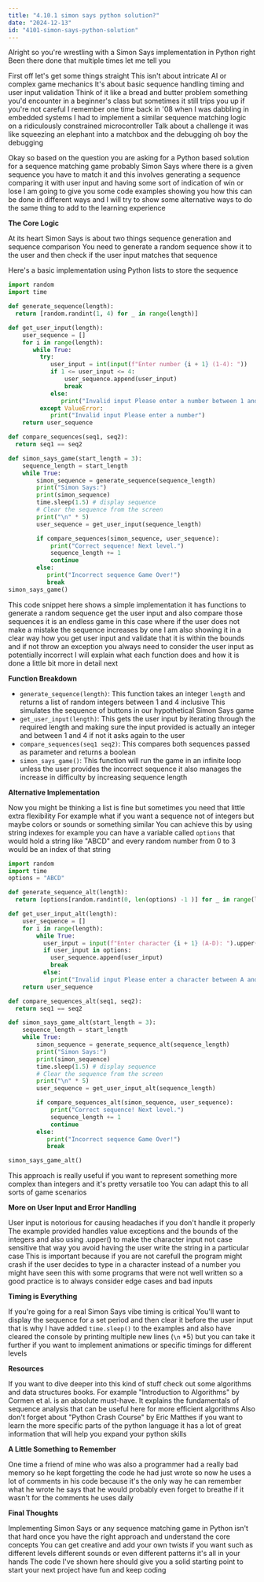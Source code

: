 ```yaml
---
title: "4.10.1 simon says python solution?"
date: "2024-12-13"
id: "4101-simon-says-python-solution"
---
```


Alright so you're wrestling with a Simon Says implementation in Python right Been there done that multiple times let me tell you

First off let's get some things straight This isn't about intricate AI or complex game mechanics It's about basic sequence handling timing and user input validation Think of it like a bread and butter problem something you'd encounter in a beginner's class but sometimes it still trips you up if you're not careful I remember one time back in '08 when I was dabbling in embedded systems I had to implement a similar sequence matching logic on a ridiculously constrained microcontroller Talk about a challenge it was like squeezing an elephant into a matchbox and the debugging oh boy the debugging

Okay so based on the question you are asking for a Python based solution for a sequence matching game probably Simon Says where there is a given sequence you have to match it and this involves generating a sequence comparing it with user input and having some sort of indication of win or lose I am going to give you some code examples showing you how this can be done in different ways and I will try to show some alternative ways to do the same thing to add to the learning experience

**The Core Logic**

At its heart Simon Says is about two things sequence generation and sequence comparison You need to generate a random sequence show it to the user and then check if the user input matches that sequence

Here's a basic implementation using Python lists to store the sequence

```python
import random
import time

def generate_sequence(length):
  return [random.randint(1, 4) for _ in range(length)]

def get_user_input(length):
    user_sequence = []
    for i in range(length):
       while True:
         try:
            user_input = int(input(f"Enter number {i + 1} (1-4): "))
            if 1 <= user_input <= 4:
                user_sequence.append(user_input)
                break
            else:
               print("Invalid input Please enter a number between 1 and 4")
         except ValueError:
            print("Invalid input Please enter a number")
    return user_sequence

def compare_sequences(seq1, seq2):
  return seq1 == seq2

def simon_says_game(start_length = 3):
    sequence_length = start_length
    while True:
        simon_sequence = generate_sequence(sequence_length)
        print("Simon Says:")
        print(simon_sequence)
        time.sleep(1.5) # display sequence
        # Clear the sequence from the screen
        print("\n" * 5)
        user_sequence = get_user_input(sequence_length)

        if compare_sequences(simon_sequence, user_sequence):
            print("Correct sequence! Next level.")
            sequence_length += 1
            continue
        else:
           print("Incorrect sequence Game Over!")
           break
simon_says_game()
```

This code snippet here shows a simple implementation it has functions to generate a random sequence get the user input and also compare those sequences it is an endless game in this case where if the user does not make a mistake the sequence increases by one I am also showing it in a clear way how you get user input and validate that it is within the bounds and if not throw an exception you always need to consider the user input as potentially incorrect I will explain what each function does and how it is done a little bit more in detail next

**Function Breakdown**

*   `generate_sequence(length)`: This function takes an integer `length` and returns a list of random integers between 1 and 4 inclusive This simulates the sequence of buttons in our hypothetical Simon Says game
*   `get_user_input(length)`: This gets the user input by iterating through the required length and making sure the input provided is actually an integer and between 1 and 4 if not it asks again to the user
*  `compare_sequences(seq1 seq2)`: This compares both sequences passed as parameter and returns a boolean
*   `simon_says_game()`: This function will run the game in an infinite loop unless the user provides the incorrect sequence it also manages the increase in difficulty by increasing sequence length

**Alternative Implementation**

Now you might be thinking a list is fine but sometimes you need that little extra flexibility For example what if you want a sequence not of integers but maybe colors or sounds or something similar You can achieve this by using string indexes for example you can have a variable called `options` that would hold a string like "ABCD" and every random number from 0 to 3 would be an index of that string

```python
import random
import time
options = "ABCD"

def generate_sequence_alt(length):
  return [options[random.randint(0, len(options) -1 )] for _ in range(length)]

def get_user_input_alt(length):
    user_sequence = []
    for i in range(length):
        while True:
          user_input = input(f"Enter character {i + 1} (A-D): ").upper()
          if user_input in options:
            user_sequence.append(user_input)
            break
          else:
            print("Invalid input Please enter a character between A and D")
    return user_sequence

def compare_sequences_alt(seq1, seq2):
  return seq1 == seq2

def simon_says_game_alt(start_length = 3):
    sequence_length = start_length
    while True:
        simon_sequence = generate_sequence_alt(sequence_length)
        print("Simon Says:")
        print(simon_sequence)
        time.sleep(1.5) # display sequence
        # Clear the sequence from the screen
        print("\n" * 5)
        user_sequence = get_user_input_alt(sequence_length)

        if compare_sequences_alt(simon_sequence, user_sequence):
            print("Correct sequence! Next level.")
            sequence_length += 1
            continue
        else:
           print("Incorrect sequence Game Over!")
           break

simon_says_game_alt()
```

This approach is really useful if you want to represent something more complex than integers and it's pretty versatile too You can adapt this to all sorts of game scenarios

**More on User Input and Error Handling**

User input is notorious for causing headaches if you don't handle it properly The example provided handles value exceptions and the bounds of the integers and also using .upper() to make the character input not case sensitive that way you avoid having the user write the string in a particular case This is important because if you are not carefull the program might crash if the user decides to type in a character instead of a number you might have seen this with some programs that were not well written so a good practice is to always consider edge cases and bad inputs

**Timing is Everything**

If you're going for a real Simon Says vibe timing is critical You'll want to display the sequence for a set period and then clear it before the user input that is why I have added `time.sleep()` to the examples and also have cleared the console by printing multiple new lines (`\n` *5) but you can take it further if you want to implement animations or specific timings for different levels

**Resources**

If you want to dive deeper into this kind of stuff check out some algorithms and data structures books. For example "Introduction to Algorithms" by Cormen et al. is an absolute must-have. It explains the fundamentals of sequence analysis that can be useful here for more efficient algorithms Also don't forget about "Python Crash Course" by Eric Matthes if you want to learn the more specific parts of the python language it has a lot of great information that will help you expand your python skills

**A Little Something to Remember**

One time a friend of mine who was also a programmer had a really bad memory so he kept forgetting the code he had just wrote so now he uses a lot of comments in his code because it's the only way he can remember what he wrote he says that he would probably even forget to breathe if it wasn't for the comments he uses daily

**Final Thoughts**

Implementing Simon Says or any sequence matching game in Python isn't that hard once you have the right approach and understand the core concepts You can get creative and add your own twists if you want such as different levels different sounds or even different patterns it's all in your hands The code I've shown here should give you a solid starting point to start your next project have fun and keep coding
